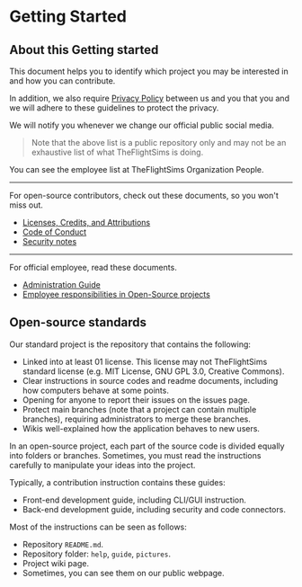 # Getting Started

## About this Getting started

This document helps you to identify which project you may be interested in and how you can contribute.

In addition, we also require [Privacy Policy](https://github.com/TheFlightSims/.github/blob/main/guides/Privacy%20Policies.md) between us and you that you and we will adhere to these guidelines to protect the privacy.

We will notify you whenever we change our official public social media.

> Note that the above list is a public repository only and may not be an exhaustive list of what TheFlightSims is doing.

You can see the employee list at TheFlightSims Organization People.

---
For open-source contributors, check out these documents, so you won't miss out.

* [Licenses, Credits, and Attributions](https://github.com/TheFlightSims/.github/blob/main/guides/oss/Licenses%2C%20Credits%20and%20Attributions.md)
* [Code of Conduct](https://github.com/TheFlightSims/.github/blob/main/guides/oss/Code%20of%20Conduct.md)
* [Security notes](https://github.com/TheFlightSims/.github/blob/main/guides/oss/SECURITY.md)

---
For official employee, read these documents.

* [Administration Guide](https://github.com/TheFlightSims/.github/blob/main/guides/employee/Administration%20Guide.md)
* [Employee responsibilities in Open-Source projects](https://github.com/TheFlightSims/.github/blob/main/guides/employee/Employee%20responsibilities%20in%20Open-Source%20projects.md)

## Open-source standards

Our standard project is the repository that contains the following:

* Linked into at least 01 license. This license may not TheFlightSims standard license (e.g. MIT License, GNU GPL 3.0, Creative Commons).
* Clear instructions in source codes and readme documents, including how computers behave at some points.
* Opening for anyone to report their issues on the issues page.
* Protect main branches (note that a project can contain multiple branches), requiring administrators to merge these branches.
* Wikis well-explained how the application behaves to new users.

In an open-source project, each part of the source code is divided equally into folders or branches. Sometimes, you must read the instructions carefully to manipulate your ideas into the project.

Typically, a contribution instruction contains these guides:

* Front-end development guide, including CLI/GUI instruction.
* Back-end development guide, including security and code connectors.

Most of the instructions can be seen as follows:

* Repository `README.md`.
* Repository folder: `help`, `guide`, `pictures`.
* Project wiki page.
* Sometimes, you can see them on our public webpage.
